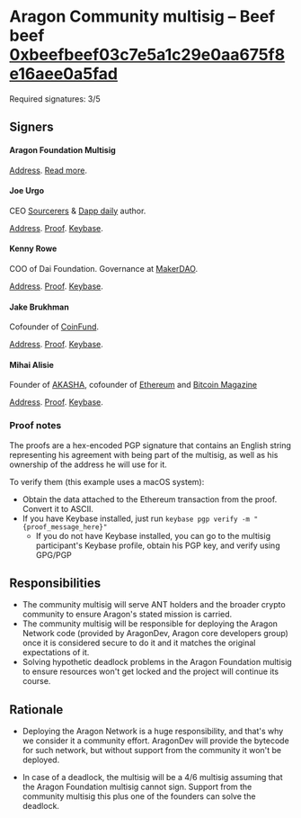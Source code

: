 # Aragon Community multisig – Beef beef [0xbeefbeef03c7e5a1c29e0aa675f8e16aee0a5fad](https://etherscan.io/address/0xbeefbeef03c7e5a1c29e0aa675f8e16aee0a5fad)

Required signatures: 3/5

## Signers

#### Aragon Foundation Multisig

[Address](https://etherscan.io/address/0xcafe1a77e84698c83ca8931f54a755176ef75f2c). [Read more](foundation.md).



#### Joe Urgo

CEO [Sourcerers](http://sourcerers.io) & [Dapp daily](https://dappdaily.com) author.

[Address](https://etherscan.io/address/0x75d83a0ae1543fd4b49594023977e1daf5a954c5). [Proof](https://etherscan.io/tx/0x796538ed7dd4d76953b045c6341129f8976fefeb160de72618dc28c50138cc5a). [Keybase](https://keybase.io/joeu).



#### Kenny Rowe

COO of Dai Foundation. Governance at [MakerDAO](http://makerdao.com).

[Address](https://etherscan.io/address/0x939428c249a738990d4fb938509a5c43f3ecedcf). [Proof](https://etherscan.io/tx/0x2aea9d83c32328932bef2df2790539ddbcb489f140854d4cc2c063176135a6d6). [Keybase](https://keybase.io/kennyrowe).



#### Jake Brukhman

Cofounder of [CoinFund](http://coinfund.io).

[Address](https://etherscan.io/address/0xD4bE3593eb07F97de7E27bE56Ff7aD2f27a72364). [Proof](https://etherscan.io/tx/0x9af0ffb13ab3de609ac3b8314d4fa4737106cc7844a6f7bd125a4876239a4db1). [Keybase](https://keybase.io/jbrukh).



#### Mihai Alisie

Founder of [AKASHA](https://akasha.world), cofounder of [Ethereum](https://ethereum.org) and [Bitcoin Magazine](https://bitcoinmagazine.com/)

[Address](https://etherscan.io/address/0xfdbeebf23663577804248126559addb6785a5f8f). [Proof](https://etherscan.io/tx/0xe16626c5995b5633dc07b3bcc123bc046385abbdfb5b47c3da0e5eece74f19e4). [Keybase](https://keybase.io/mihaialisie).



### Proof notes

The proofs are a hex-encoded PGP signature that contains an English string representing his agreement with being part of the multisig, as well as his ownership of the address he will use for it.

To verify them (this example uses a macOS system):

- Obtain the data attached to the Ethereum transaction from the proof. Convert it to ASCII.
- If you have Keybase installed, just run `keybase pgp verify -m "{proof_message_here}"`
  - If you do not have Keybase installed, you can go to the multisig participant's Keybase profile, obtain his PGP key, and verify using GPG/PGP



## Responsibilities

- The community multisig will serve ANT holders and the broader crypto community to ensure Aragon's stated mission is carried.
- The community multisig will be responsible for deploying the Aragon Network code (provided by AragonDev, Aragon core developers group) once it is considered secure to do it and it matches the original expectations of it.
- Solving hypothetic deadlock problems in the Aragon Foundation multisig to ensure resources won't get locked and the project will continue its course.



## Rationale

- Deploying the Aragon Network is a huge responsibility, and that's why we consider it a community effort. AragonDev will provide the bytecode for such network, but without support from the community it won't be deployed.

- In case of a deadlock, the multisig will be a 4/6 multisig assuming that the Aragon Foundation multisig cannot sign. Support from the community multisig this plus one of the founders can solve the deadlock.
